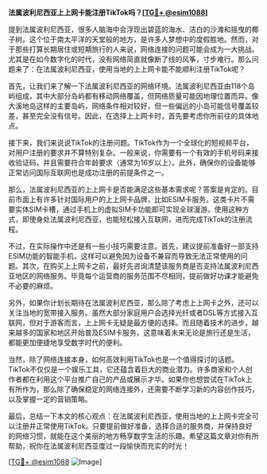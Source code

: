 **法属波利尼西亚上上网卡能注册TikTok吗？[[TG💪+ @esim1088](https://t.me/s/esim1088)]**

提到法属波利尼西亚，很多人脑海中会浮现出碧蓝的海水、洁白的沙滩和摇曳的椰子树。这个位于南太平洋的天堂般的地方，是许多人梦想中的度假胜地。然而，对于那些打算长期居住或短期旅行的人来说，网络连接的问题可能会成为一大挑战。尤其是在如今数字化的时代，没有网络简直就像断了线的风筝，寸步难行。那么问题来了：在法属波利尼西亚，使用当地的上上网卡能不能顺利注册TikTok呢？

首先，让我们来了解一下法属波利尼西亚的网络环境。法属波利尼西亚由118个岛屿组成，其中大部分岛屿都有移动网络覆盖，但网络质量可能因地理位置而异。像大溪地岛这样的主要岛屿，网络条件相对较好，但一些偏远的小岛可能信号覆盖较差，甚至完全没有信号。因此，在选择上上网卡时，首先要考虑你所前往的具体地点。

接下来，我们来说说TikTok的注册问题。TikTok作为一个全球化的短视频平台，对用户注册的要求并不算特别复杂。一般来说，你需要有一个有效的手机号码来接收验证码，并且需要符合年龄要求（通常为16岁以上）。此外，确保你的设备能够正常访问国际互联网也是成功注册的前提条件之一。

那么，法属波利尼西亚的上上网卡是否能满足这些基本需求呢？答案是肯定的。目前市面上有许多针对国际用户的上上网卡品牌，比如ESIM卡服务。这类卡片不需要实体SIM卡槽，通过手机上的虚拟SIM卡功能即可实现全球漫游。使用这种方式，即使身处法属波利尼西亚，也能轻松接入互联网，进而完成TikTok的注册流程。

不过，在实际操作中还是有一些小技巧需要注意。首先，建议提前准备好一部支持ESIM功能的智能手机，这样可以避免因为设备不兼容而导致无法正常使用的问题。其次，在购买上上网卡之前，最好先咨询清楚该服务商是否支持法属波利尼西亚地区的网络服务。毕竟每个运营商的服务范围不尽相同，提前做好功课才能避免不必要的麻烦。

另外，如果你计划长期待在法属波利尼西亚，那么除了考虑上上网卡之外，还可以关注当地的宽带接入服务。虽然大部分家庭用户会选择光纤或者DSL等方式接入互联网，但对于游客而言，上上网卡无疑是最方便的选择。而且随着技术的进步，越来越多的国家和地区开始普及ESIM卡服务，这意味着未来无论是旅行还是生活，都能更加便捷地享受数字时代的便利。

当然，除了网络连接本身，如何高效利用TikTok也是一个值得探讨的话题。TikTok不仅仅是一个娱乐工具，它还蕴含着巨大的商业潜力。许多商家和个人创作者都在利用这个平台推广自己的产品或展示才华。如果你也想尝试在TikTok上有所作为，那么除了确保稳定的网络连接外，还需要不断学习新的内容创作技巧，以及掌握一定的营销策略。

最后，总结一下本文的核心观点：在法属波利尼西亚，使用当地的上上网卡完全可以注册并正常使用TikTok。只要提前做好准备，选择合适的服务商，并保持良好的网络习惯，就能在这个美丽的地方畅享数字生活的乐趣。希望这篇文章对你有所帮助，祝你在法属波利尼西亚度过一段愉快而充实的时光！

[[TG💪+ @esim1088](https://t.me/s/esim1088) ![Image](https://i.postimg.cc/4NQfJmqS/Snipaste-2025-05-13-00-14-12.png)]